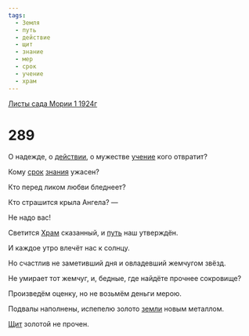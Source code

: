 ```yaml
---
tags:
  - Земля
  - путь
  - действие
  - щит
  - знание
  - мер
  - срок
  - учение
  - храм
---
```


[Листы сада Мории 1 1924г](/agni/1924)

# 289
О надежде, о [действии](/tag/#действие), о мужестве [учение](/tag/#учение) кого отвратит?   

Кому [срок](/tag/#срок) [знания](/tag/#знание) ужасен?   

Кто перед ликом любви бледнеет?   

Кто страшится крыла Ангела? —    

Не надо вас!   

Светится [Храм](/tag/#храм) сказанный, и [путь](/tag/#путь) наш утверждён.   

И каждое утро влечёт нас к солнцу.   

Но счастлив не заметивший дня и овладевший жемчугом звёзд.   

Не умирает тот жемчуг, и, бедные, где найдёте прочнее сокровище?   

Произведём оценку, но не возьмём деньги мерою.   

Подвалы наполнены, испепелю золото [земли](/tag/#Земля) новым металлом.   

[Щит](/tag/#щит) золотой не прочен.   

